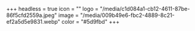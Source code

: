 +++
headless = true
icon = ""
logo = "/media/c1d084a1-cb12-4611-87be-86f5cfd2559a.jpeg"
image = "/media/009b49e6-fbc2-4889-8c21-ef2a5d5e9831.webp"
color = "#5d9fbd"
+++
